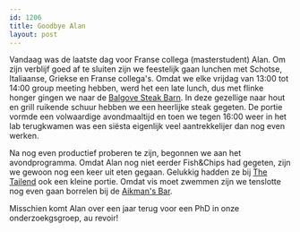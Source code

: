 ```yaml
---
id: 1206
title: Goodbye Alan
layout: post
---
```

Vandaag was de laatste dag voor Franse collega (masterstudent) Alan. Om zijn verblijf goed af te sluiten zijn we feestelijk gaan lunchen met Schotse, Italiaanse, Griekse en Franse collega's. Omdat we elke vrijdag van 13:00 tot 14:00 group meeting hebben, werd het een late lunch, dus met flinke honger gingen we naar de [Balgove Steak Barn][1]. In deze gezellige naar hout en grill ruikende schuur hebben we een heerlijke steak gegeten. De portie vormde een volwaardige avondmaaltijd en toen we tegen 16:00 weer in het lab terugkwamen was een siësta eigenlijk veel aantrekkelijer dan nog even werken.

Na nog even productief proberen te zijn, begonnen we aan het avondprogramma. Omdat Alan nog niet eerder Fish&Chips had gegeten, zijn we gewoon nog een keer uit eten gegaan. Gelukkig hadden ze bij [The Tailend][2] ook een kleine portie. Omdat vis moet zwemmen zijn we tenslotte nog even gaan borrelen bij de [Aikman's Bar][3].

Misschien komt Alan over een jaar terug voor een PhD in onze onderzoekgsgroep, au revoir!

 [1]: http://www.tripadvisor.co.uk/ShowUserReviews-g186533-d2214248-r130217145-Balgove_Larder-St_Andrews_Fife_Scotland.html
 [2]: http://www.tripadvisor.co.uk/Restaurant_Review-g186533-d1952973-Reviews-The_Tailend_Restaurant_and_Fish_Bar-St_Andrews_Fife_Scotland.html
 [3]: http://www.cellarbar.co.uk/